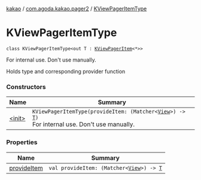 [kakao](../../index.md) / [com.agoda.kakao.pager2](../index.md) / [KViewPagerItemType](./index.md)

# KViewPagerItemType

`class KViewPagerItemType<out T : `[`KViewPagerItem`](../-k-view-pager-item/index.md)`<*>>`

For internal use. Don't use manually.

Holds type and corresponding provider function

### Constructors

| Name | Summary |
|---|---|
| [&lt;init&gt;](-init-.md) | `KViewPagerItemType(provideItem: (Matcher<`[`View`](https://developer.android.com/reference/android/view/View.html)`>) -> `[`T`](index.md#T)`)`<br>For internal use. Don't use manually. |

### Properties

| Name | Summary |
|---|---|
| [provideItem](provide-item.md) | `val provideItem: (Matcher<`[`View`](https://developer.android.com/reference/android/view/View.html)`>) -> `[`T`](index.md#T) |
